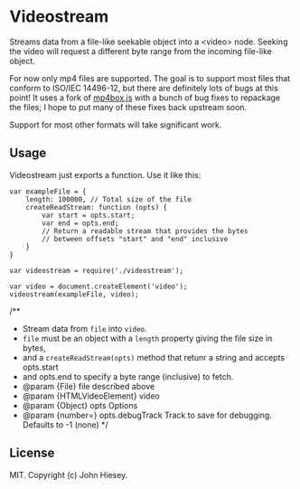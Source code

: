 # Videostream

Streams data from a file-like seekable object into a &lt;video&gt; node.
Seeking the video will request a different byte range from the incoming
file-like object.

For now only mp4 files are supported. The goal is to support
most files that conform to ISO/IEC 14496-12, but there are definitely
lots of bugs at this point! It uses a fork of
[mp4box.js](https://github.com/gpac/mp4box.js/) with a bunch of bug fixes
to repackage the files; I hope to put many of these fixes back upstream
soon.

Support for most other formats will take significant work.

## Usage

Videostream just exports a function. Use it like this:

```
var exampleFile = {
	length: 100000, // Total size of the file
	createReadStream: function (opts) {
		var start = opts.start;
		var end = opts.end;
		// Return a readable stream that provides the bytes
		// between offsets "start" and "end" inclusive
	}
}

var videostream = require('./videostream');

var video = document.createElement('video');
videostream(exampleFile, video);
```

/**
 * Stream data from `file` into `video`.
 * `file` must be an object with a `length` property giving the file size in bytes,
 * and a `createReadStream(opts)` method that retunr a string and accepts opts.start
 * and opts.end to specify a byte range (inclusive) to fetch.
 * @param {File} file described above
 * @param {HTMLVideoElement} video
 * @param {Object} opts Options
 * @param {number=} opts.debugTrack Track to save for debugging. Defaults to -1 (none)
 */

## License

MIT. Copyright (c) John Hiesey.